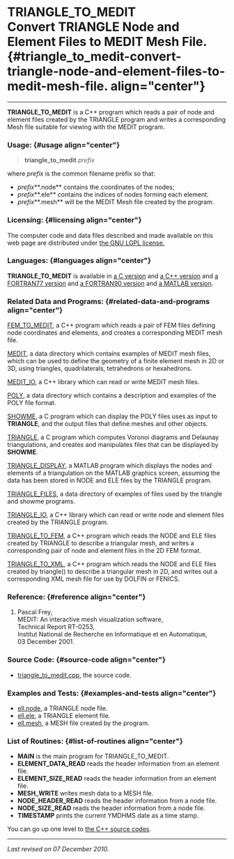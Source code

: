 TRIANGLE\_TO\_MEDIT\
Convert TRIANGLE Node and Element Files to MEDIT Mesh File. {#triangle_to_medit-convert-triangle-node-and-element-files-to-medit-mesh-file. align="center"}
===========================================================

------------------------------------------------------------------------

**TRIANGLE\_TO\_MEDIT** is a C++ program which reads a pair of node and
element files created by the TRIANGLE program and writes a corresponding
Mesh file suitable for viewing with the MEDIT program.

### Usage: {#usage align="center"}

> **triangle\_to\_medit** *prefix*

where *prefix* is the common filename prefix so that:

-   *prefix***.node** contains the coordinates of the nodes;
-   *prefix***.ele** contains the indices of nodes forming each element.
-   *prefix***.mesh** will be the MEDIT Mesh file created by the
    program.

### Licensing: {#licensing align="center"}

The computer code and data files described and made available on this
web page are distributed under [the GNU LGPL
license.](../../txt/gnu_lgpl.txt)

### Languages: {#languages align="center"}

**TRIANGLE\_TO\_MEDIT** is available in [a C
version](../../c_src/triangle_to_medit/triangle_to_medit.html) and [a
C++ version](../../cpp_src/triangle_to_medit/triangle_to_medit.html) and
[a FORTRAN77
version](../../f77_src/triangle_to_medit/triangle_to_medit.html) and [a
FORTRAN90 version](../../f_src/triangle_to_medit/triangle_to_medit.html)
and [a MATLAB
version](../../m_src/triangle_to_medit/triangle_to_medit.html).

### Related Data and Programs: {#related-data-and-programs align="center"}

[FEM\_TO\_MEDIT](../../cpp_src/fem_to_medit/fem_to_medit.html), a C++
program which reads a pair of FEM files defining node coordinates and
elements, and creates a corresponding MEDIT mesh file.

[MEDIT](../../data/medit/medit.html), a data directory which contains
examples of MEDIT mesh files, which can be used to define the geometry
of a finite element mesh in 2D or 3D, using triangles, quadrilaterals,
tetrahedrons or hexahedrons.

[MEDIT\_IO](../../cpp_src/medit_io/medit_io.html), a C++ library which
can read or write MEDIT mesh files.

[POLY](../../data/poly/poly.html), a data directory which contains a
description and examples of the POLY file format.

[SHOWME](../../c_src/showme/showme.html), a C program which can display
the POLY files uses as input to **TRIANGLE**, and the output files that
define meshes and other objects.

[TRIANGLE](../../c_src/triangle/triangle.html), a C program which
computes Voronoi diagrams and Delaunay triangulations, and creates and
manipulates files that can be displayed by **SHOWME**.

[TRIANGLE\_DISPLAY](../../m_src/triangle_display/triangle_display.html),
a MATLAB program which displays the nodes and elements of a
triangulation on the MATLAB graphics screen, assuming the data has been
stored in NODE and ELE files by the TRIANGLE program.

[TRIANGLE\_FILES](../../data/triangle_files/triangle_files.html), a data
directory of examples of files used by the triangle and showme programs.

[TRIANGLE\_IO](../../cpp_src/triangle_io/triangle_io.html), a C++
library which can read or write node and element files created by the
TRIANGLE program.

[TRIANGLE\_TO\_FEM](../../cpp_src/triangle_to_fem/triangle_to_fem.html),
a C++ program which reads the NODE and ELE files created by TRIANGLE to
describe a triangular mesh, and writes a corresponding pair of node and
element files in the 2D FEM format.

[TRIANGLE\_TO\_XML](../../cpp_src/triangle_to_xml/triangle_to_xml.html),
a C++ program which reads the NODE and ELE files created by triangle()
to describe a triangular mesh in 2D, and writes out a corresponding XML
mesh file for use by DOLFIN or FENICS.

### Reference: {#reference align="center"}

1.  Pascal Frey,\
    MEDIT: An interactive mesh visualization software,\
    Technical Report RT-0253,\
    Institut National de Recherche en Informatique et en Automatique,\
    03 December 2001.

### Source Code: {#source-code align="center"}

-   [triangle\_to\_medit.cpp](triangle_to_medit.cpp), the source code.

### Examples and Tests: {#examples-and-tests align="center"}

-   [ell.node](ell.node), a TRIANGLE node file.
-   [ell.ele](ell.ele), a TRIANGLE element file.
-   [ell.mesh](ell.mesh), a MESH file created by the program.

### List of Routines: {#list-of-routines align="center"}

-   **MAIN** is the main program for TRIANGLE\_TO\_MEDIT.
-   **ELEMENT\_DATA\_READ** reads the header information from an element
    file.
-   **ELEMENT\_SIZE\_READ** reads the header information from an element
    file.
-   **MESH\_WRITE** writes mesh data to a MESH file.
-   **NODE\_HEADER\_READ** reads the header information from a node
    file.
-   **NODE\_SIZE\_READ** reads the header information from a node file.
-   **TIMESTAMP** prints the current YMDHMS date as a time stamp.

You can go up one level to [the C++ source codes](../cpp_src.html).

------------------------------------------------------------------------

*Last revised on 07 December 2010.*
